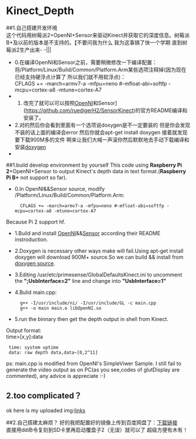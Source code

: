 # Kinect_Depth
##1.自己搭建开发环境   
这个代码用树莓派2+OpenNI+Sensor来驱动Kinect并获取它的深度信息。树莓派B+及以前的版本是不支持的。【不要问我为什么 我为这事搞了快一个学期 直到树莓派2生产出来- -|||        
- 0.在编译OpenNI和Sensor之前，需要稍微修改一下编译配置：     
   将/Platform/Linux/Build/Common/Platform.Arm某些选项注释掉(因为现在已经支持硬浮点计算了 所以我们就不用软浮点)：    
   CFLAGS += -march=armv7-a -mfpu=neno #-mfloat-abi=softfp -mcpu=cortex-a8 -mtune=cortex-A7       
- 1. 改完了就可以可以按照[OpenNI](https://github.com/OpenNI/OpenNI)和Sensor](https://github.com/ruedigerH2/SensorKinect)的官方README编译和安装了。 
- 2.对的然后你会看到里面有一个选项说doxygen是不一定要装的 但是你会发现不装的话上面的编译会error 然后你就会apt-get install doxygen 接着就发现要下载900M多的文件 啊来让我们大喊一声滚你然后默默地去手动下载编译和安装[doxygen](https://github.com/doxygen/doxygen)
- 


##1.build develop environment by yourself
This code using **Raspberry Pi 2**+OpenNI+Sensor to output Kinect's depth data in text format.(**Raspberry Pi B+** not support so far).

- 0.In OpenNI&&Sensor source, modify /Platform/Linux/Build/Common/Platform.Arm:  

        CFLAGS += -march=armv7-a -mfpu=neno #-mfloat-abi=softfp -mcpu=cortex-a8 -mtune=cortex-A7 
        
Because Pi 2 support hf.

- 1.Build and install [OpenNI](https://github.com/OpenNI/OpenNI)&&[Sensor](https://github.com/ruedigerH2/SensorKinect) according their README instroduction.   



- 2.Doxygen is necessary other ways make will fail.Using apt-get install doxygen will download 900M+ source.So we can build && install from [doxygen source](https://github.com/doxygen/doxygen).  



- 3.Editing /usr/etc/primesense/GlobalDefaultsKinect.ini to uncomment the **";UsbInterface=2"** line and change into **"UsbInterface=1"**   



- 4.Bulid main.cpp: 

        g++ -I/usr/include/ni/ -I/usr/include/GL -c main.cpp    
        g++ -o main main.o libOpenNI.so       
  


  
- 5.run the binnary then get the depth output in shell from Kinect. 

Output format:     
     time>[x,y]:data
     
     time: system uptime
     data: raw depth data,data~[0,2^11]  


ps: main.cpp is modified from OpenNI's SimpleViwer Sample.
    I still fail to generate the video output as on PC(as you see,codes of glutDisplay are commented), any advice is appreciate :-)
    
## 2.too complicated？
ok here is my uploaded img:[links](http://pan.baidu.com/s/1bI7Em)


##2.自己搭建太麻烦？
好的我把配置好的镜像上传到百度网盘了：[下载链接](http://pan.baidu.com/s/1bI7Em)   
直接用dd命令复刻到SD卡里再启动覆盘子2（无误）就可以了 超级方便有木有！
